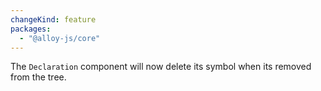 ```yaml
---
changeKind: feature
packages:
  - "@alloy-js/core"
---
```


The `Declaration` component will now delete its symbol when its removed from the tree.